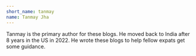 ```yaml
---
short_name: tanmay
name: Tanmay Jha
---
```


Tanmay is the primary author for these blogs. He moved back to India after 8 years in the US in 2022. He wrote these blogs to help fellow expats get some guidance.